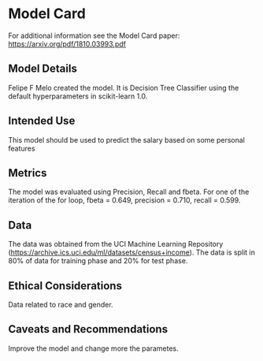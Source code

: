 # Model Card

For additional information see the Model Card paper: https://arxiv.org/pdf/1810.03993.pdf

## Model Details
Felipe F Melo created the model. It is Decision Tree Classifier using the default hyperparameters in scikit-learn 1.0.

## Intended Use
This model should be used to predict the salary based on some personal features

## Metrics
The model was evaluated using Precision, Recall and fbeta. For one of the iteration of the for loop, fbeta = 0.649, precision = 0.710, recall = 0.599.

## Data
The data was obtained from the UCI Machine Learning Repository (https://archive.ics.uci.edu/ml/datasets/census+income). The data is split in 80% of data for training phase and 20% for test phase.



## Ethical Considerations
Data related to race and gender.

## Caveats and Recommendations
Improve the model and change more the parametes.